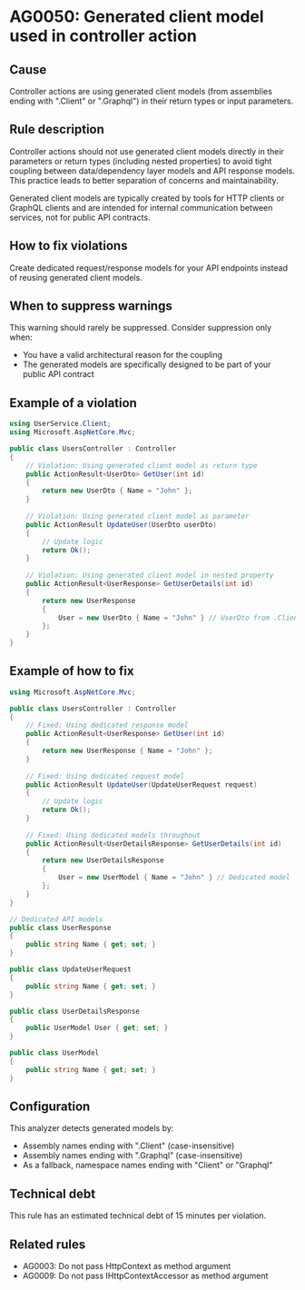 # AG0050: Generated client model used in controller action

## Cause

Controller actions are using generated client models (from assemblies ending with ".Client" or ".Graphql") in their return types or input parameters.

## Rule description

Controller actions should not use generated client models directly in their parameters or return types (including nested properties) to avoid tight coupling between data/dependency layer models and API response models. This practice leads to better separation of concerns and maintainability.

Generated client models are typically created by tools for HTTP clients or GraphQL clients and are intended for internal communication between services, not for public API contracts.

## How to fix violations

Create dedicated request/response models for your API endpoints instead of reusing generated client models.

## When to suppress warnings

This warning should rarely be suppressed. Consider suppression only when:
- You have a valid architectural reason for the coupling
- The generated models are specifically designed to be part of your public API contract

## Example of a violation

```csharp
using UserService.Client;
using Microsoft.AspNetCore.Mvc;

public class UsersController : Controller
{
    // Violation: Using generated client model as return type
    public ActionResult<UserDto> GetUser(int id)
    {
        return new UserDto { Name = "John" };
    }
    
    // Violation: Using generated client model as parameter
    public ActionResult UpdateUser(UserDto userDto)
    {
        // Update logic
        return Ok();
    }
    
    // Violation: Using generated client model in nested property
    public ActionResult<UserResponse> GetUserDetails(int id)
    {
        return new UserResponse 
        { 
            User = new UserDto { Name = "John" } // UserDto from .Client assembly
        };
    }
}
```

## Example of how to fix

```csharp
using Microsoft.AspNetCore.Mvc;

public class UsersController : Controller
{
    // Fixed: Using dedicated response model
    public ActionResult<UserResponse> GetUser(int id)
    {
        return new UserResponse { Name = "John" };
    }
    
    // Fixed: Using dedicated request model
    public ActionResult UpdateUser(UpdateUserRequest request)
    {
        // Update logic
        return Ok();
    }
    
    // Fixed: Using dedicated models throughout
    public ActionResult<UserDetailsResponse> GetUserDetails(int id)
    {
        return new UserDetailsResponse 
        { 
            User = new UserModel { Name = "John" } // Dedicated model
        };
    }
}

// Dedicated API models
public class UserResponse
{
    public string Name { get; set; }
}

public class UpdateUserRequest
{
    public string Name { get; set; }
}

public class UserDetailsResponse
{
    public UserModel User { get; set; }
}

public class UserModel
{
    public string Name { get; set; }
}
```

## Configuration

This analyzer detects generated models by:
- Assembly names ending with ".Client" (case-insensitive)
- Assembly names ending with ".Graphql" (case-insensitive)
- As a fallback, namespace names ending with "Client" or "Graphql"

## Technical debt

This rule has an estimated technical debt of 15 minutes per violation.

## Related rules

- AG0003: Do not pass HttpContext as method argument
- AG0009: Do not pass IHttpContextAccessor as method argument 
